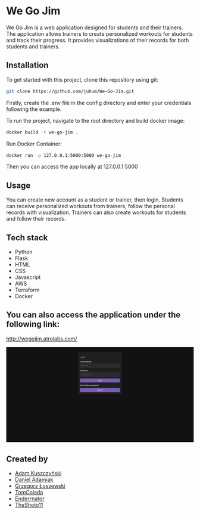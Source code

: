 # We Go Jim
We Go Jim is a web application designed for students and their trainers. The application allows trainers to create personalized workouts for students and track their progress. It provides visualizations of their records for both students and trainers.

## Installation
To get started with this project, clone this repository using git:

```bash
git clone https://github.com/juhum/We-Go-Jim.git
```

Firstly, create the .env file in the config directory and enter your credentials following the example.

To run the project, navigate to the root directory and build docker image:

```bash
docker build -t we-go-jim .
```

Run Docker Container:

```bash
docker run -p 127.0.0.1:5000:5000 we-go-jim
```


Then you can access the app locally at 127.0.0.1:5000

## Usage

You can create new account as a student or trainer, then login. Students can receive personalized workouts from trainers, follow the personal records with visualization. Trainers can also create workouts for students and follow their records.


## Tech stack

- Python
- Flask
- HTML
- CSS
- Javascript
- AWS
- Terraform
- Docker



## You can also access the application under the following link:
http://wegojim.atrolabs.com/



![showcase](https://github.com/juhum/We-Go-Jim/blob/master/showcase.gif)

## Created by

- [Adam Kuszczyński](https://github.com/juhum)
- [Daniel Adamiak](https://github.com/xd4niel)
- [Grzegorz Łoszewski](https://github.com/Atrolide)
- [TomColada](https://github.com/TomColada)
- [Enderrnator](https://github.com/Enderrnator)
- [TheShoto11](https://github.com/TheShoto11)
